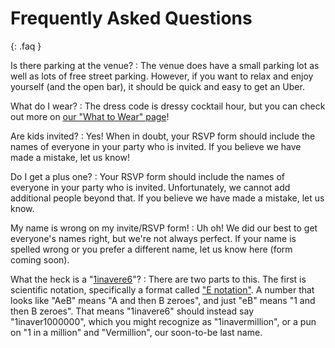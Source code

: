 # Frequently Asked Questions

{: .faq }

Is there parking at the venue?
: The venue does have a small parking lot as well as lots of
free street parking. However, if you want to relax and enjoy
yourself (and the open bar), it should be quick and easy to get
an Uber.



What do I wear?
: The dress code is dressy cocktail hour, but you can check out
more on [our "What to Wear" page](/what2wear)!



Are kids invited?
: Yes! When in doubt, your RSVP form should include the names of
everyone in your party who is invited. If you believe we have
made a mistake, let us know!



Do I get a plus one?
: Your RSVP form should include the names of everyone in your
party who is invited. Unfortunately, we cannot add additional
people beyond that. If you believe we have made a mistake, let us
know.



My name is wrong on my invite/RSVP form!
: Uh oh! We did our best to get everyone's names right, but
we're not always perfect. If your name is spelled wrong or you
prefer a different name, let us know here (form coming soon).



What the heck is a "[1inavere6](1inavere6.com)"?
: There are two parts to this. The first is scientific
notation, specifically a format called ["E notation"](https://en.wikipedia.org/wiki/Scientific_notation#E_notation). A number that looks like "AeB" means "A and then B zeroes", and just "eB" means "1 and then B zeroes". That means "1inavere6" should instead say "1inaver1000000", which you might recognize as "1inavermillion", or a pun on "1 in a million" and "Vermillion", our soon-to-be last name.
